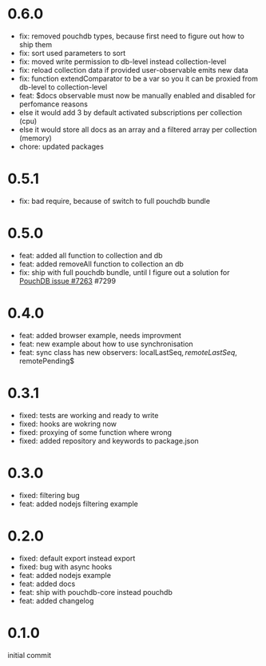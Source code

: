 # 0.6.0
- fix: removed pouchdb types, because first need to figure out how to ship them
- fix: sort used parameters to sort
- fix: moved write permission to db-level instead collection-level
- fix: reload collection data if provided user-observable emits new data
- fix: function extendComparator to be a var so you it can be proxied from db-level to collection-level
- feat: $docs observable must now be manually enabled and disabled for perfomance reasons
 - else it would add 3 by default activated subscriptions per collection (cpu)
 - else it would store all docs as an array and a filtered array per collection (memory)
- chore: updated packages

# 0.5.1
- fix: bad require, because of switch to full pouchdb bundle

# 0.5.0
- feat: added all function to collection and db
- feat: added removeAll function to collection an db
- fix: ship with full pouchdb bundle, until I figure out a solution for 
[PouchDB issue #7263](https://github.com/pouchdb/pouchdb/issues/7263) #7299

# 0.4.0
- feat: added browser example, needs improvment
- feat: new example about how to use synchronisation
- feat: sync class has new observers: localLastSeq$, remoteLastSeq$, remotePending$

# 0.3.1
- fixed: tests are working and ready to write
- fixed: hooks are wokring now
- fixed: proxying of some function where wrong
- fixed: added repository and keywords to package.json

# 0.3.0
- fixed: filtering bug
- feat: added nodejs filtering example

# 0.2.0
- fixed: default export instead export
- fixed: bug with async hooks
- feat: added nodejs example
- feat: added docs
- feat: ship with pouchdb-core instead pouchdb
- feat: added changelog

# 0.1.0
initial commit